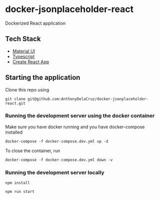# docker-jsonplaceholder-react

Dockerized React application

## Tech Stack

- [Material UI](https://material-ui.com/)
- [Typescript](https://www.typescriptlang.org/)
- [Create React App](https://github.com/facebook/create-react-app)

## Starting the application

 Clone this repo using 
```
git clone git@github.com:AnthonyDelaCruz/docker-jsonplaceholder-react.git
```

### Running the development server using the docker container

Make sure you have docker running and you have docker-compose installed
```
docker-compose -f docker-compose.dev.yml up -d
```
To close the container, run
```
docker-compose -f docker-compose.dev.yml down -v
```

### Running the development server locally
```
npm install

npm run start
```
